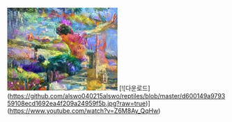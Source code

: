   ![다운로드](https://github.com/alswo040215alswo/reptiles/blob/master/d600149a979359108ecd1692ea4f209a24959f5b.jpg?raw=true)
  [![다운로드]  (https://github.com/alswo040215alswo/reptiles/blob/master/d600149a979359108ecd1692ea4f209a24959f5b.jpg?raw=true)]   (https://www.youtube.com/watch?v=Z6M8Ay_QqHw)
